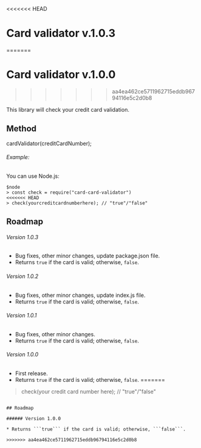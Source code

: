 <<<<<<< HEAD
# Card validator v.1.0.3
=======
# Card validator v.1.0.0
>>>>>>> aa4ea462ce5711962715eddb96794116e5c2d0b8

This library will check your credit card validation.

## Method

cardValidator(creditCardNumber);

###### Example:

You can use Node.js:

```
$node
> const check = require("card-card-validator")
<<<<<<< HEAD
> check(yourcreditcardnumberhere); // "true"/"false"
```

## Roadmap

###### Version 1.0.3

* Bug fixes, other minor changes, update package.json file.
* Returns ```true``` if the card is valid; otherwise, ```false```.


###### Version 1.0.2

* Bug fixes, other minor changes, update index.js file.
* Returns ```true``` if the card is valid; otherwise, ```false```.


###### Version 1.0.1

* Bug fixes, other minor changes.
* Returns ```true``` if the card is valid; otherwise, ```false```.

###### Version 1.0.0

* First release.
* Returns ```true``` if the card is valid; otherwise, ```false```.
=======
> check(your credit card number here); // "true"/"false"
```

## Roadmap

###### Version 1.0.0

* Returns ```true``` if the card is valid; otherwise, ```false```.

>>>>>>> aa4ea462ce5711962715eddb96794116e5c2d0b8
